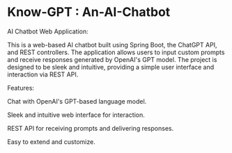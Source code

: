 # Know-GPT : An-AI-Chatbot

AI Chatbot Web Application:

This is a web-based AI chatbot built using Spring Boot, the ChatGPT API, and REST controllers. The application allows users to input custom prompts and receive responses generated by OpenAI's GPT model. The project is designed to be sleek and intuitive, providing a simple user interface and interaction via REST API.

Features:

Chat with OpenAI's GPT-based language model.

Sleek and intuitive web interface for interaction.

REST API for receiving prompts and delivering responses.

Easy to extend and customize.

